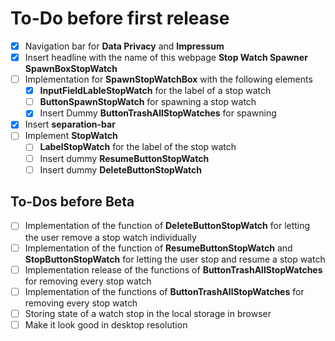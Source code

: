 # To-Do before first release

- [x] Navigation bar for **Data Privacy**  and **Impressum**
- [x] Insert headline with the name of this webpage **Stop Watch Spawner** **SpawnBoxStopWatch**
- [ ] Implementation for **SpawnStopWatchBox** with the following elements
  - [x] **InputFieldLableStopWatch** for the label of a stop watch
  - [ ] **ButtonSpawnStopWatch** for spawning a stop watch
  - [X] Insert Dummy **ButtonTrashAllStopWatches** for spawning
- [x] Insert **separation-bar**
- [ ] Implement **StopWatch**
  - [ ] **LabelStopWatch** for the label of the stop watch
  - [ ] Insert dummy **ResumeButtonStopWatch**
  - [ ] Insert dummy **DeleteButtonStopWatch**

## To-Dos before Beta

- [ ] Implementation of the function of **DeleteButtonStopWatch** for letting the user remove a stop watch individually
- [ ] Implementation of the function of **ResumeButtonStopWatch** and **StopButtonStopWatch** for letting the user stop and resume a stop watch
- [ ] Implementation release of the functions of  **ButtonTrashAllStopWatches** for removing every stop watch
- [ ] Implementation of the functions of  **ButtonTrashAllStopWatches** for removing every stop watch
- [ ] Storing state of a watch stop in the local storage in browser
- [ ] Make it look good in desktop resolution
